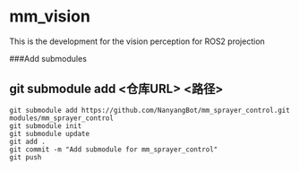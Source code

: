 # mm_vision
This is the development for the vision perception for ROS2 projection


###Add submodules

## git submodule add <仓库URL> <路径>

```
git submodule add https://github.com/NanyangBot/mm_sprayer_control.git modules/mm_sprayer_control
git submodule init
git submodule update
git add .
git commit -m "Add submodule for mm_sprayer_control"
git push

```
